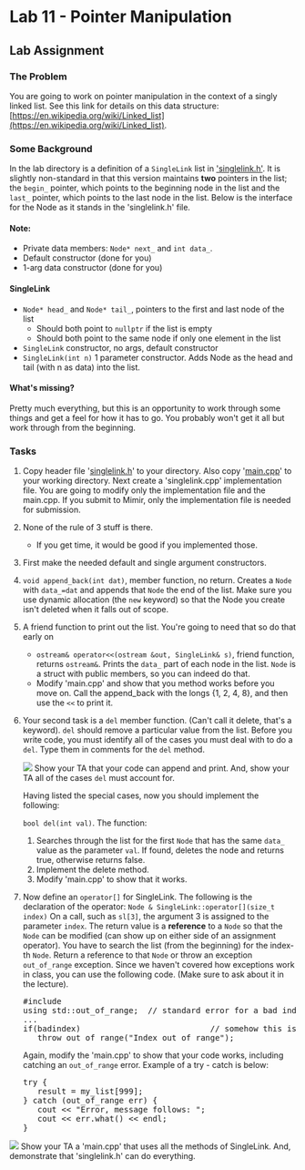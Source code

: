 # Lab 11 - Pointer Manipulation

## Lab Assignment

### The Problem

You are going to work on pointer manipulation in the context of a singly linked list. See this link for details on this data structure: [https://en.wikipedia.org/wiki/Linked_list](https://en.wikipedia.org/wiki/Linked_list).

### Some Background

In the lab directory is a definition of a `SingleLink` list in ['singlelink.h'](lab12/singlelink.h). It is slightly non-standard in that this version maintains **two** pointers in the list; the `begin_` pointer, which points to the beginning node in the list and the `last_` pointer, which points to the last node in the list. Below is the interface for the Node as it stands in the 'singlelink.h' file.

#### Note:

*   Private data members: `Node* next_` and `int data_`.
*   Default constructor (done for you)
*   1-arg data constructor (done for you)

#### SingleLink

*   `Node* head_` and `Node* tail_`, pointers to the first and last node of the list
    *   Should both point to `nullptr` if the list is empty
    *   Should both point to the same node if only one element in the list
*   `SingleLink` constructor, no args, default constructor
*   `SingleLink(int n)` 1 parameter constructor. Adds Node as the head and tail (with n as data) into the list.

#### What's missing?

Pretty much everything, but this is an opportunity to work through some things and get a feel for how it has to go. You probably won't get it all but work through from the beginning.

### Tasks

1.  Copy header file '[singlelink.h](lab12/singlelink.h)' to your directory. Also copy '[main.cpp](lab12/main.cpp)' to your working directory. Next create a 'singlelink.cpp' implementation file. You are going to modify only the implementation file and the main.cpp. If you submit to Mimir, only the implementation file is needed for submission.
2.  None of the rule of 3 stuff is there.
    *   If you get time, it would be good if you implemented those.
3.  First make the needed default and single argument constructors.
4.  `void append_back(int dat)`, member function, no return. Creates a `Node` with `data_=dat` and appends that `Node` the end of the list. Make sure you use dynamic allocation (the `new` keyword) so that the Node you create isn't deleted when it falls out of scope.
5.  A friend function to print out the list. You're going to need that so do that early on
    *   `ostream& operator<<(ostream &out, SingleLink& s)`, friend function, returns `ostream&`. Prints the `data_` part of each node in the list. `Node` is a struct with public members, so you can indeed do that.
    *   Modify 'main.cpp' and show that you method works before you move on. Call the append_back with the longs {1, 2, 4, 8}, and then use the `<<` to print it.
6.  Your second task is a `del` member function. (Can't call it delete, that's a keyword). `del` should remove a particular value from the list. Before you write code, you must identify all of the cases you must deal with to do a `del`. Type them in comments for the `del` method.

    ![](Red_star.svg) Show your TA that your code can append and print. And, show your TA all of the cases `del` must account for.

    Having listed the special cases, now you should implement the following:

    `bool del(int val)`. The function:

    1.  Searches through the list for the first `Node` that has the same `data_` value as the parameter `val`. If found, deletes the node and returns true, otherwise returns false.
    2.  Implement the delete method.
    3.  Modify 'main.cpp' to show that it works.
7.  Now define an `operator[]` for SingleLink. The following is the declaration of the operator: `Node & SingleLink::operator[](size_t index)` On a call, such as `sl[3]`, the argument 3 is assigned to the parameter `index`. The return value is a **reference** to a `Node` so that the `Node` can be modified (can show up on either side of an assignment operator). You have to search the list (from the beginning) for the index-th `Node`. Return a reference to that `Node` or throw an exception `out_of_range` exception. Since we haven't covered how exceptions work in class, you can use the following code. (Make sure to ask about it in the lecture).

    <pre>#include<stdexcept>
    using std::out_of_range;  // standard error for a bad index
    ...
    if(badindex)                           // somehow this is a bad index
       throw out_of_range("Index out of range");</pre>

    Again, modify the 'main.cpp' to show that your code works, including catching an `out_of_range` error. Example of a try - catch is below:

    <pre>try {
       result = my_list[999];
    } catch (out_of_range err) {
       cout << "Error, message follows: ";
       cout << err.what() << endl;
    }</pre>

![](Red_star.svg) Show your TA a 'main.cpp' that uses all the methods of SingleLink. And, demonstrate that 'singlelink.h' can do everything.
